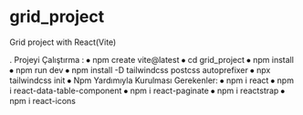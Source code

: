 # grid_project
 Grid project with React(Vite)

. Projeyi Çalıştırma :
⦁	npm create vite@latest
⦁	cd grid_project
⦁	npm install
⦁	npm run dev
⦁	npm install -D tailwindcss postcss autoprefixer
⦁	npx tailwindcss init
⦁	Npm Yardımıyla Kurulması Gerekenler:
⦁	npm i react
⦁	npm i react-data-table-component
⦁	npm i react-paginate
⦁	npm i reactstrap
⦁	npm i react-icons
